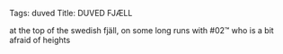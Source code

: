 Tags: duved
Title: DUVED FJÆLL
  
at the top of the swedish fjäll, on some long runs with #02™ who is a bit afraid of heights